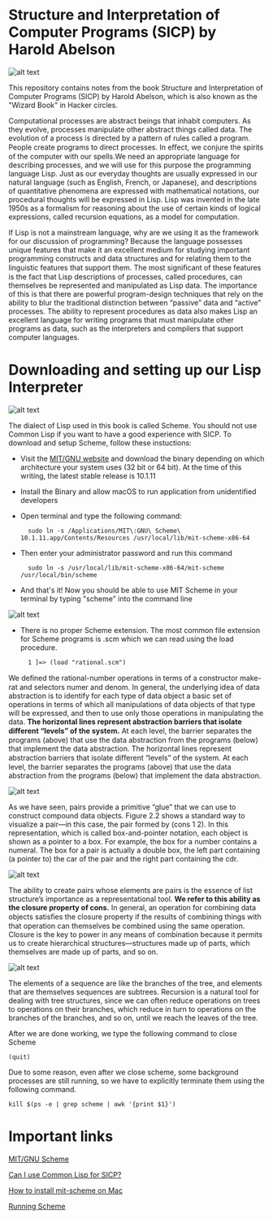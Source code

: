 
# Structure and Interpretation of Computer Programs (SICP) by Harold Abelson 

![alt text](./images/sicp.jpg)

This repository contains notes from the book Structure and Interpretation of Computer Programs (SICP) by Harold Abelson, which is also known as the "Wizard Book" in Hacker circles.

Computational processes are abstract beings that inhabit computers. As they evolve, processes manipulate other abstract things called data. The evolution of a process is directed by a pattern of rules called a program. People create programs to direct processes. In eﬀect, we conjure the spirits of the computer with our spells.We need an appropriate language for describing processes, and we will use for this purpose the programming language Lisp. Just as our everyday thoughts are usually expressed in our natural language (such as English, French, or Japanese), and descriptions of quantitative phenomena are expressed with mathematical notations, our procedural thoughts will be expressed in Lisp. Lisp was invented in the late 1950s as a formalism for reasoning about the use of certain kinds of logical expressions, called recursion equations, as a model for computation.

If Lisp is not a mainstream language, why are we using it as the framework for our discussion of programming? Because the language possesses unique features that make it an excellent medium for studying important programming constructs and data structures and for relating them to the linguistic features that support them. The most signiﬁcant of these features is the fact that Lisp descriptions of processes, called procedures, can themselves be represented and manipulated as Lisp data. The importance of this is that there are powerful program-design techniques that rely on the ability to blur the traditional distinction between “passive” data and “active” processes. The ability to represent procedures as data also makes Lisp an excellent language for writing programs that must manipulate other programs as data, such as the interpreters and compilers that support computer languages.

# Downloading and setting up our Lisp Interpreter

![alt text](./images/scheme.png)

The dialect of Lisp used in this book is called Scheme. You should not use Common Lisp if you want to have a good experience with SICP. To download and setup Scheme, follow these instuctions:

* Visit the [MIT/GNU website](https://www.gnu.org/software/mit-scheme/) and download the binary depending on which architecture your system uses (32 bit or 64 bit). At the time of this writing, the latest stable release is 10.1.11

* Install the Binary and allow macOS to run application from unidentified developers

* Open terminal and type the following command:

		sudo ln -s /Applications/MIT\:GNU\ Scheme\ 10.1.11.app/Contents/Resources /usr/local/lib/mit-scheme-x86-64

* Then enter your administrator password and run this command

		sudo ln -s /usr/local/lib/mit-scheme-x86-64/mit-scheme /usr/local/bin/scheme

* And that's it! Now you should be able to use MIT Scheme in your terminal by typing "scheme" into the command line

![alt text](./images/screenshot_new.png)

* There is no proper Scheme extension. The most common file extension for Scheme programs is .scm which we can read using the load procedure.

		1 ]=> (load "rational.scm")

We deﬁned the rational-number operations in terms of a constructor make-rat and selectors numer and denom. In general, the underlying idea of data abstraction is to identify for each type of data object a basic set of operations in terms of which all manipulations of data objects of that type will be expressed, and then to use only those operations in manipulating the data. **The horizontal lines represent abstraction barriers that isolate diﬀerent “levels” of the system.** At each level, the barrier separates the programs (above) that use the data abstraction from the programs (below) that implement the data abstraction. The horizontal lines represent abstraction barriers that isolate diﬀerent “levels” of the system. At each level, the barrier separates the programs (above) that use the data abstraction from the programs (below) that implement the data abstraction. 

![alt text](./images/rational.png)

As we have seen, pairs provide a primitive “glue” that we can use to construct compound data objects. Figure 2.2 shows a standard way to visualize a pair—in this case, the pair formed by (cons 1 2). In this representation, which is called box-and-pointer notation, each object is shown as a pointer to a box. For example, the box for a number contains a numeral. The box for a pair is actually a double box, the left part containing (a pointer to) the car of the pair and the right part containing the cdr.

![alt text](./images/box-and-pointer.png)

The ability to create pairs whose elements are pairs is the essence of list structure’s importance as a representational tool. **We refer to this ability as the closure property of cons.** In general, an operation for combining data objects satisﬁes the closure property if the results of combining things with that operation can themselves be combined using the same operation. Closure is the key to power in any means of combination because it permits us to create hierarchical structures—structures made up of parts, which themselves are made up of parts, and so on.

![alt text](./images/tree.png)

The elements of a sequence are like the branches of the tree, and elements that are themselves sequences are subtrees. Recursion is a natural tool for dealing with tree structures, since we can often reduce operations on trees to operations on their branches, which reduce in turn to operations on the branches of the branches, and so on, until we reach the leaves of the tree.

After we are done working, we type the following command to close Scheme

	(quit)

Due to some reason, even after we close scheme, some background processes are still running, so we have to explicitly terminate them using the following command. 

	kill $(ps -e | grep scheme | awk '{print $1}')

# Important links

[MIT/GNU Scheme](https://www.gnu.org/software/mit-scheme/)

[Can I use Common Lisp for SICP?](https://stackoverflow.com/questions/1159208/can-i-use-common-lisp-for-sicp-or-is-scheme-the-only-option)

[How to install mit-scheme on Mac](https://stackoverflow.com/questions/12322434/how-to-install-mit-scheme-on-mac)

[Running Scheme](http://www.eecs.ucf.edu/~leavens/ui54/WWW/scheme.shtml)


